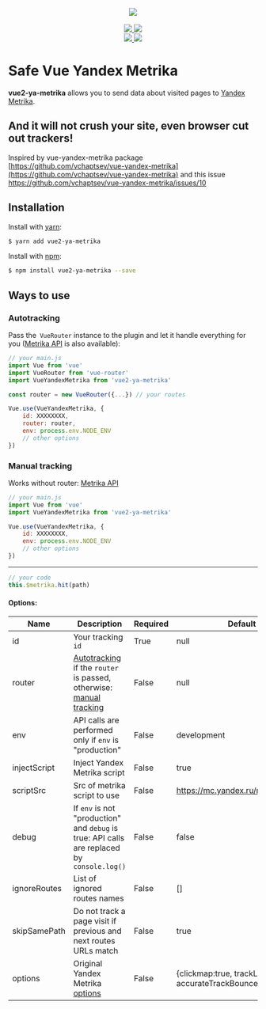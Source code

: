 <p align="center">
    <img src="https://i.imgur.com/iu7VdZ7.png" />
    <br>
    <br>
    <a href="https://badge.fury.io/js/vue-yandex-metrika">
        <img src="https://badge.fury.io/js/vue-yandex-metrika.svg" />
    </a>
    <a href="https://www.npmjs.com/package/vue-yandex-metrika">
        <img src="https://img.shields.io/npm/dm/vue-yandex-metrika.svg" />
    </a>
    <br>
    <a href="https://travis-ci.org/vchaptsev/vue-yandex-metrika">
        <img src="https://travis-ci.org/vchaptsev/vue-yandex-metrika.svg?branch=master" />
    </a>
    <a href='https://coveralls.io/github/vchaptsev/vue-yandex-metrika?branch=master'>
        <img src='https://coveralls.io/repos/github/vchaptsev/vue-yandex-metrika/badge.svg?branch=master' />
    </a>
</p>


# Safe Vue Yandex Metrika

**vue2-ya-metrika** allows you to send data about visited pages to [Yandex Metrika].

## And it will not crush your site, even browser cut out trackers!

Inspired by vue-yandex-metrika package [https://github.com/vchaptsev/vue-yandex-metrika](https://github.com/vchaptsev/vue-yandex-metrika)
and this issue https://github.com/vchaptsev/vue-yandex-metrika/issues/10

## Installation

Install with [yarn]:

```bash
$ yarn add vue2-ya-metrika
```

Install with [npm]:

```bash
$ npm install vue2-ya-metrika --save
```


## Ways to use

### <a name="autotracking">Autotracking</a>

Pass the` VueRouter` instance to the plugin and let it handle everything for you ([Metrika API] is also available):
```javascript
// your main.js
import Vue from 'vue'
import VueRouter from 'vue-router'
import VueYandexMetrika from 'vue2-ya-metrika'                               

const router = new VueRouter({...}) // your routes

Vue.use(VueYandexMetrika, {
    id: XXXXXXXX,
    router: router,
    env: process.env.NODE_ENV
    // other options
})
```


### <a name="manual">Manual tracking</a>

Works without router: [Metrika API]
```javascript
// your main.js
import Vue from 'vue'
import VueYandexMetrika from 'vue2-ya-metrika'                               

Vue.use(VueYandexMetrika, {
    id: XXXXXXXX,
    env: process.env.NODE_ENV
    // other options
})
```
___

```javascript
// your code
this.$metrika.hit(path)
```

#### Options:

| Name           | Description                                                                                             | Required | Default                                                    |
| -------------- | ------------------------------------------------------------------------------------------------------- | -------- |------------------------------------------------------------|
| id             | Your tracking `id`                                                                                      | True     | null                                                       |
| router         | [Autotracking](#autotracking) if the `router` is passed, otherwise: [manual tracking](#manual-tracking) | False    | null                                                       |
| env            | API calls are performed only if `env` is "production"                                                   | False    | development                                                |
| injectScript   | Inject Yandex Metrika script                                                                            | False    | true                                                       |
| scriptSrc      | Src of metrika script to use                                                                            | False    | https://mc.yandex.ru/metrika/tag.js                        |
| debug          | If `env` is not "production" and `debug` is true: API calls are replaced by `console.log()`             | False    | false                                                      |
| ignoreRoutes   | List of ignored routes names                                                                            | False    | []                                                         |
| skipSamePath   | Do not track a page visit if previous and next routes URLs match                                        | False    | true                                                       |
| options        | Original Yandex Metrika [options](https://yandex.ru/support/metrika/code/counter-initialize.html)       | False    | {clickmap:true, trackLinks:true, accurateTrackBounce:true} |

[Yandex Metrika]: https://metrika.yandex.ru
[yarn]: https://yarnpkg.com
[npm]: https://npmjs.com
[Metrika API]: https://yandex.ru/support/metrika/objects/method-reference.html
